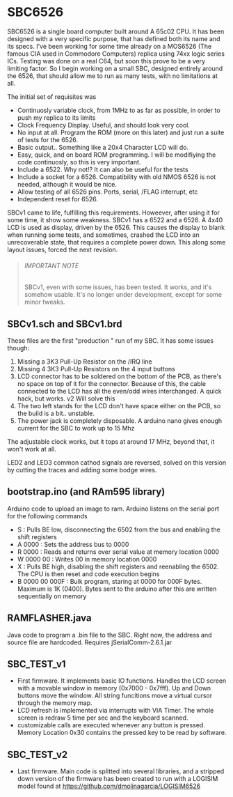 # SBC6526

SBC6526 is a single board computer built around A 65c02 CPU. It has been designed with a very specific purpose, that has defined both its name and its specs. I've been working for some time already on a MOS6526 (The famous CIA used in Commodore Computers) replica using 74xx logic series ICs. Testing was done on a real C64, but soon this prove to be a very limiting factor. So I begin working on a small SBC, designed entirely around the 6526, that should allow me to run as many tests, with no limitations at all.

The initial set of requisites was

* Continuosly variable clock, from 1MHz to as far as possible, in order to push my replica to its limits
* Clock Frequency Display. Useful, and should look very cool.
* No input at all. Program the ROM (more on this later) and just run a suite of tests for the 6526.
* Basic output.. Something like a 20x4 Character LCD will do.
* Easy, quick, and on board ROM programming. I will be modifiying the code continuosly, so this is very important.
* Include a 6522. Why not!? It can also be useful for the tests
* Include a socket for a 6526. Compatibility with old NMOS 6526 is not needed, although it would be nice.
* Allow testing of all 6526 pins. Ports, serial, /FLAG interrupt, etc
* Independent reset for 6526.

SBCv1 came to life, fulfilling this requirements. Howeever, after using it for some time, it show some weakness. SBCv1 has a 6522 and a 6526. A 4x40 LCD is used as display, driven by the 6526. This causes the display to blank when running some tests, and sometimes, crashed the LCD into an unrecoverable state, that requires a complete power down. This along some layout issues, forced the next revision. 

> ###### IMPORTANT NOTE
> SBCv1, even with some issues, has been tested. It works, and it's somehow usable. It's no longer under development, except for some minor tweaks.

## SBCv1.sch and SBCv1.brd

These files are the first "production " run of my SBC. It has some issues though:

1. Missing a 3K3 Pull-Up Resistor on the /IRQ line
2. Missing 4 3K3 Pull-Up Resistors on the 4 input buttons
3. LCD connector has to be soldered on the bottom of the PCB, as there's no space on top of it for the connector. Because of this, the cable connected to the LCD has all the even/odd wires interchanged. A quick hack, but works. v2 Will solve this
4. The two left stands for the LCD don't have space either on the PCB, so the build is a bit.. unstable.
5. The power jack is completely disposable. A arduino nano gives enough current for the SBC to work up to 15 Mhz

The adjustable clock works, but it tops at around 17 MHz, beyond that, it won't work at all.

LED2 and LED3 common cathod signals are reversed, solved on this version by cutting the traces and adding some bodge wires.

## bootstrap.ino (and RAm595 library)
Arduino code to upload an image to ram. Arduino listens on the serial port for the following commands

- S         : Pulls BE low, disconnecting the 6502 from the bus and enabling the shift registers
- A 0000    : Sets the address bus to 0000
- R 0000    : Reads and returns over serial value at memory location 0000
- W 0000 00 : Writes 00 in memory location 0000
- X         : Pulls BE high, disabling the shift registers and reenabling the 6502. The CPU is then reset and code execution begins
- B 0000 00 000F : Bulk program, staring at 0000 for 000F bytes. Maximum is 1K (0400). Bytes sent to the arduino after this are written sequentially on memory


## RAMFLASHER.java
Java code to program a .bin file to the SBC. Right now, the address and source file are hardcoded.  Requires jSerialComm-2.6.1.jar

## SBC_TEST_v1
- First firmware. It implements basic IO functions. Handles the LCD screen with a movable window in memory (0x7000 - 0x7fff). Up and Down buttons move the window. All string funcitions move a virtual cursor through the memory map.
- LCD refresh is implemented via interrupts with VIA Timer. The whole screen is redraw 5 time per sec and the keyboard scanned.
- customizable calls are executed whenever any button is pressed. Memory Location 0x30 contains the pressed key to be read by software.

## SBC_TEST_v2
- Last firmware. Main code is splitted into several libraries, and a stripped down version of the firmware has been created to run with a LOGISIM model found at https://github.com/dmolinagarcia/LOGISIM6526


